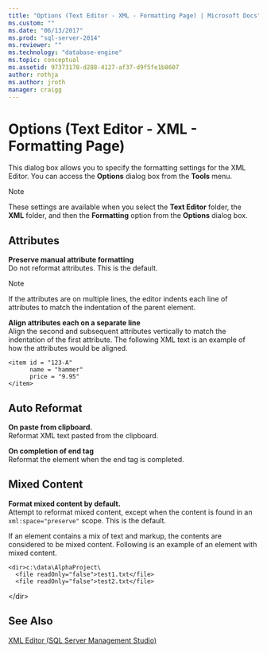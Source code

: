 ```yaml
---
title: "Options (Text Editor - XML - Formatting Page) | Microsoft Docs"
ms.custom: ""
ms.date: "06/13/2017"
ms.prod: "sql-server-2014"
ms.reviewer: ""
ms.technology: "database-engine"
ms.topic: conceptual
ms.assetid: 97373178-d288-4127-af37-d9f5fe1b8607
author: rothja
ms.author: jroth
manager: craigg
---
```

# Options (Text Editor - XML - Formatting Page)

This dialog box allows you to specify the formatting settings for the XML Editor. You can access the **Options** dialog box from the **Tools** menu.  
  
> [!NOTE]  
> These settings are available when you select the **Text Editor** folder, the **XML** folder, and then the **Formatting** option from the **Options** dialog box.  
  
## Attributes  
 **Preserve manual attribute formatting**  
 Do not reformat attributes. This is the default.  
  
> [!NOTE]  
>  If the attributes are on multiple lines, the editor indents each line of attributes to match the indentation of the parent element.  
  
 **Align attributes each on a separate line**  
 Align the second and subsequent attributes vertically to match the indentation of the first attribute. The following XML text is an example of how the attributes would be aligned.  
  
```  
<item id = "123-A"  
      name = "hammer"  
      price = "9.95"  
</item>  
```  
  
## Auto Reformat  
 **On paste from clipboard.**  
 Reformat XML text pasted from the clipboard.  
  
 **On completion of end tag**  
 Reformat the element when the end tag is completed.  
  
## Mixed Content  
 **Format mixed content by default.**  
 Attempt to reformat mixed content, except when the content is found in an `xml:space="preserve"` scope. This is the default.  
  
 If an element contains a mix of text and markup, the contents are considered to be mixed content. Following is an example of an element with mixed content.  
  
```  
<dir>c:\data\AlphaProject\  
  <file readOnly="false">test1.txt</file>  
  <file readOnly="false">test2.txt</file>  
```  
  
 \</dir>  
  
## See Also  
 [XML Editor &#40;SQL Server Management Studio&#41;](../ssms/sql-server-management-studio-ssms.md)  
